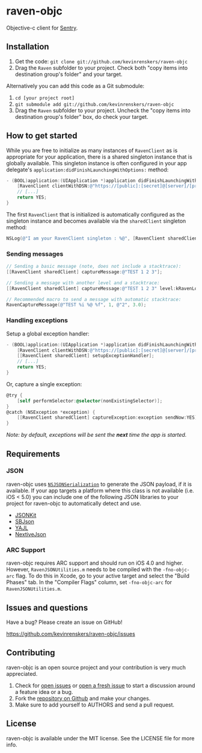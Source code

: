 # raven-objc

Objective-c client for [Sentry](https://www.getsentry.com/welcome/).


## Installation
1. Get the code: `git clone git://github.com/kevinrenskers/raven-objc`
2. Drag the `Raven` subfolder to your project. Check both "copy items into destination group's folder" and your target.

Alternatively you can add this code as a Git submodule:

1. `cd [your project root]`
2. `git submodule add git://github.com/kevinrenskers/raven-objc`
3. Drag the `Raven` subfolder to your project. Uncheck the "copy items into destination group's folder" box, do check your target.


## How to get started
While you are free to initialize as many instances of `RavenClient` as is appropriate for your application, there is a shared singleton instance that is globally available. This singleton instance is often configured in your app delegate's `application:didFinishLaunchingWithOptions:` method:

```objective-c
- (BOOL)application:(UIApplication *)application didFinishLaunchingWithOptions:(NSDictionary *)launchOptions {
    [RavenClient clientWithDSN:@"https://[public]:[secret]@[server]/[project id]"];
    // [...]
    return YES;
}
```
The first `RavenClient` that is initialized is automatically configured as the singleton instance and becomes available via the `sharedClient` singleton method:

```objective-c
NSLog(@"I am your RavenClient singleton : %@", [RavenClient sharedClient]);
```

### Sending messages

```objective-c
// Sending a basic message (note, does not include a stacktrace):
[[RavenClient sharedClient] captureMessage:@"TEST 1 2 3"];

// Sending a message with another level and a stacktrace:
[[RavenClient sharedClient] captureMessage:@"TEST 1 2 3" level:kRavenLogLevelDebugInfo method:__FUNCTION__ file:__FILE__ line:__LINE__];

// Recommended macro to send a message with automatic stacktrace:
RavenCaptureMessage(@"TEST %i %@ %f", 1, @"2", 3.0);
```

### Handling exceptions

Setup a global exception handler:

```objective-c
- (BOOL)application:(UIApplication *)application didFinishLaunchingWithOptions:(NSDictionary *)launchOptions {
    [RavenClient clientWithDSN:@"https://[public]:[secret]@[server]/[project id]"];
    [[RavenClient sharedClient] setupExceptionHandler];
    // [...]
    return YES;
}
```

Or, capture a single exception:

```objective-c
@try {
    [self performSelector:@selector(nonExistingSelector)];
}
@catch (NSException *exception) {
    [[RavenClient sharedClient] captureException:exception sendNow:YES];
}
```

*Note: by default, exceptions will be sent the __next__ time the app is started.*


## Requirements

### JSON
raven-objc uses [`NSJSONSerialization`](http://developer.apple.com/library/mac/#documentation/Foundation/Reference/NSJSONSerialization_Class/Reference/Reference.html) to generate the JSON payload, if it is available. If your app targets a platform where this class is not available (i.e. iOS < 5.0) you can include one of the following JSON libraries to your project for raven-objc to automatically detect and use.

* [JSONKit](https://github.com/johnezang/JSONKit)
* [SBJson](https://stig.github.com/json-framework/)
* [YAJL](https://lloyd.github.com/yajl/)
* [NextiveJson](https://github.com/nextive/NextiveJson)

### ARC Support
raven-objc requires ARC support and should run on iOS 4.0 and higher. However, `RavenJSONUtilities.m` needs to be compiled with the `-fno-objc-arc` flag. To do this in Xcode, go to your active target and select the "Build Phases" tab. In the "Compiler Flags" column, set `-fno-objc-arc` for `RavenJSONUtilities.m`.


## Issues and questions
Have a bug? Please create an issue on GitHub!

https://github.com/kevinrenskers/raven-objc/issues


## Contributing
raven-objc is an open source project and your contribution is very much appreciated.

1. Check for [open issues](https://github.com/kevinrenskers/raven-objc/issues) or [open a fresh issue](https://github.com/kevinrenskers/raven-objc/issues/new) to start a discussion around a feature idea or a bug.
2. Fork the [repository on Github](https://github.com/kevinrenskers/raven-objc) and make your changes.
3. Make sure to add yourself to AUTHORS and send a pull request.


## License
raven-objc is available under the MIT license. See the LICENSE file for more info.

